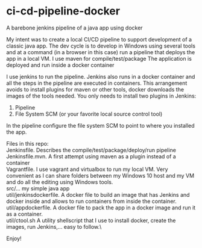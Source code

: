 # ci-cd-pipeline-docker
A barebone jenkins pipeline of a java app using docker

My intent was to create a local CI/CD pipeline to support development of a classic java app.
The dev cycle is to develop in Windows using several tools and at a command (in a browser in this case) run a pipeline that deploys the app in a local VM.
I use maven for compile/test/package
The application is deployed and run inside a docker container

I use jenkins to run the pipeline. Jenkins also runs in a docker container and all the steps in the pipeline are executed in containers. 
This arrangement avoids to install plugins for maven or other tools, docker downloads the images of the tools needed.
You only needs to install two plugins in Jenkins:
1. Pipeline 
2. File System SCM (or your favorite local source control tool)

In the pipeline configure the file system SCM to point to where you installed the app.

Files in this repo:\
Jenkinsfile. Describes the compile/test/package/deploy/run pipeline\
Jenkinsfile.mvn. A first attempt using maven as a plugin instead of a container\
Vagrantfile. I use vagrant and virtualbox to run my local VM. Very convenient as I can share folders between my Windows 10 host and my VM and do all the editing using Windows tools.\
src/... my simple java app\
util/jenkinsdockerfile. A docker file to build an image that has Jenkins and docker inside and allows to run containers from inside the container.\
util/appdockerfile. A docker file to pack the app in a docker image and run it as a container.\
util/ctool.sh A utility shellscript that I use to install docker, create the images, run Jenkins,... easy to follow.\

Enjoy!
